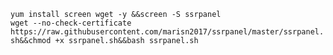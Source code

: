 

```yum install screen wget -y &&screen -S ssrpanel```<br>
```wget --no-check-certificate https://raw.githubusercontent.com/marisn2017/ssrpanel/master/ssrpanel.sh&&chmod +x ssrpanel.sh&&bash ssrpanel.sh```


